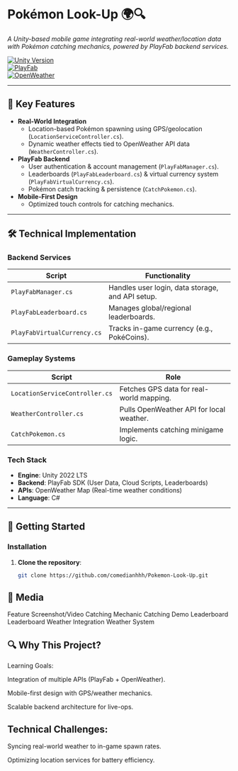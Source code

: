 # Pokémon Look-Up 🌍🔍  
*A Unity-based mobile game integrating real-world weather/location data with Pokémon catching mechanics, powered by PlayFab backend services.*  

[![Unity Version](https://img.shields.io/badge/Unity-2022.3+-black?logo=unity)](https://unity.com)  
[![PlayFab](https://img.shields.io/badge/Backend-PlayFab-blue)](https://playfab.com)  
[![OpenWeather](https://img.shields.io/badge/API-OpenWeather-%2369B6D2)](https://openweathermap.org)  

---

## 🌟 Key Features  
- **Real-World Integration**  
  - Location-based Pokémon spawning using GPS/geolocation (`LocationServiceController.cs`).  
  - Dynamic weather effects tied to OpenWeather API data (`WeatherController.cs`).  
- **PlayFab Backend**  
  - User authentication & account management (`PlayFabManager.cs`).  
  - Leaderboards (`PlayFabLeaderboard.cs`) & virtual currency system (`PlayFabVirtualCurrency.cs`).  
  - Pokémon catch tracking & persistence (`CatchPokemon.cs`).  
- **Mobile-First Design**  
  - Optimized touch controls for catching mechanics.  

---

## 🛠️ Technical Implementation  
### Backend Services  
| Script                   | Functionality                              |  
|--------------------------|--------------------------------------------|  
| `PlayFabManager.cs`      | Handles user login, data storage, and API setup. |  
| `PlayFabLeaderboard.cs`  | Manages global/regional leaderboards.      |  
| `PlayFabVirtualCurrency.cs` | Tracks in-game currency (e.g., PokéCoins). |  

### Gameplay Systems  
| Script                       | Role                                      |  
|------------------------------|-------------------------------------------|  
| `LocationServiceController.cs` | Fetches GPS data for real-world mapping. |  
| `WeatherController.cs`       | Pulls OpenWeather API for local weather. |  
| `CatchPokemon.cs`            | Implements catching minigame logic.      |  

### Tech Stack  
- **Engine**: Unity 2022 LTS  
- **Backend**: PlayFab SDK (User Data, Cloud Scripts, Leaderboards)  
- **APIs**: OpenWeather Map (Real-time weather conditions)  
- **Language**: C#  

---

## 🚀 Getting Started  
### Installation  
1. **Clone the repository**:  
   ```bash
   git clone https://github.com/comedianhhh/Pokemon-Look-Up.git


## 📸 Media
Feature	Screenshot/Video
Catching Mechanic	Catching Demo
Leaderboard	Leaderboard
Weather Integration	Weather System
## 🔍 Why This Project?
Learning Goals:

Integration of multiple APIs (PlayFab + OpenWeather).

Mobile-first design with GPS/weather mechanics.

Scalable backend architecture for live-ops.

## Technical Challenges:

Syncing real-world weather to in-game spawn rates.

Optimizing location services for battery efficiency.
   
